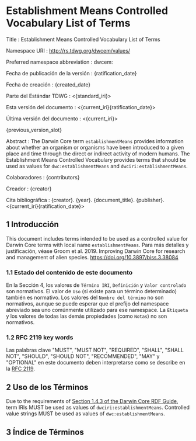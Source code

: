# Establishment Means Controlled Vocabulary List of Terms

Title
: Establishment Means Controlled Vocabulary List of Terms

Namespace URI
: <http://rs.tdwg.org/dwcem/values/>

Preferred namespace abbreviation
: dwcem:

Fecha de publicación de la versión
: {ratification_date}

Fecha de creación
: {created_date}

Parte del Estándar TDWG
: <{standard_iri}>

Esta versión del documento
: <{current_iri}{ratification_date}>

Última versión del documento
: <{current_iri}>

{previous_version_slot}

Abstract
: The Darwin Core term `establishmentMeans` provides information about whether an organism or organisms have been introduced to a given place and time through the direct or indirect activity of modern humans. The Establishment Means Controlled Vocabulary provides terms that should be used as values for `dwc:establishmentMeans` and `dwciri:establishmentMeans`.

Colaboradores
: {contributors}

Creador
: {creator}

Cita bibliográfica
: {creator}. {year}. {document_title}. {publisher}. <{current_iri}{ratification_date}>

## 1 Introducción

This document includes terms intended to be used as a controlled value for Darwin Core terms with local name `establishmentMeans`. Para más detalles y justificación, véase Groom et al. 2019. Improving Darwin Core for research and management of alien species. <https://doi.org/10.3897/biss.3.38084>

### 1.1 Estado del contenido de este documento

En la Sección 4, los valores de `Término IRI`, `Definición` y `Valor controlado` son normativos. El valor de `Uso` (si existe para un término determinado) también es normativo.  Los valores del `Nombre del término` no son normativos, aunque se puede esperar que el prefijo del namespace abreviado sea uno comúnmente utilizado para ese namespace.  La `Etiqueta` y los valores de todas las demás propiedades (como `Notas`) no son normativos.

### 1.2 RFC 2119 key words

Las palabras clave "MUST", "MUST NOT", "REQUIRED", "SHALL", "SHALL NOT", "SHOULD", "SHOULD NOT", "RECOMMENDED", "MAY" y "OPTIONAL" en este documento deben interpretarse como se describe en la [RFC 2119](https://tools.ietf.org/html/rfc2119).

## 2 Uso de los Términos

Due to the requirements of [Section 1.4.3 of the Darwin Core RDF Guide](https://dwc.tdwg.org/rdf/#143-use-of-darwin-core-terms-in-rdf-normative), term IRIs MUST be used as values of `dwciri:establishmentMeans`. Controlled value strings MUST be used as values of `dwc:establishmentMeans`.

## 3 Índice de Términos
